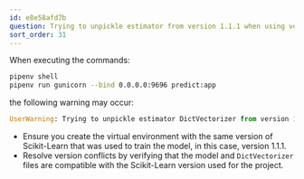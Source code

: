 ```yaml
---
id: e8e58afd7b
question: Trying to unpickle estimator from version 1.1.1 when using version 0.24.2
sort_order: 31
---
```



When executing the commands:

```bash
pipenv shell
pipenv run gunicorn --bind 0.0.0.0:9696 predict:app
```

the following warning may occur:

```python
UserWarning: Trying to unpickle estimator DictVectorizer from version 1.1.1 when using version 0.24.2. This might lead to breaking code or invalid results. Use at your own risk.
```

- Ensure you create the virtual environment with the same version of Scikit-Learn that was used to train the model, in this case, version 1.1.1.
- Resolve version conflicts by verifying that the model and `DictVectorizer` files are compatible with the Scikit-Learn version used for the project.